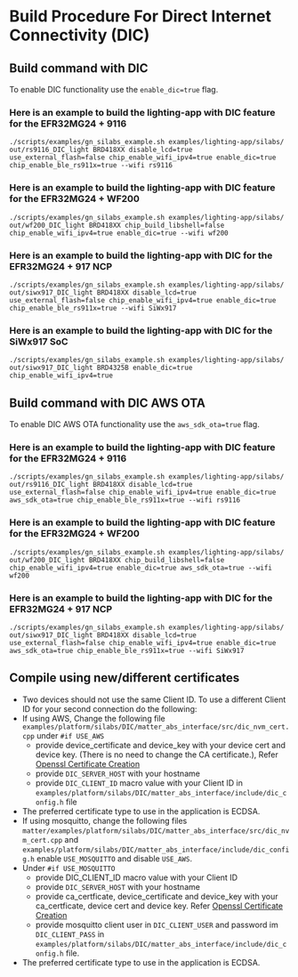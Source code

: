 # Build Procedure For Direct Internet Connectivity (DIC)

## Build command with DIC
To enable DIC functionality use the `enable_dic=true` flag.
### Here is an example to build the lighting-app with DIC feature for the EFR32MG24 + 9116
   ```shell
./scripts/examples/gn_silabs_example.sh examples/lighting-app/silabs/ out/rs9116_DIC_light BRD418XX disable_lcd=true use_external_flash=false chip_enable_wifi_ipv4=true enable_dic=true chip_enable_ble_rs911x=true --wifi rs9116
   ```
### Here is an example to build the lighting-app with DIC feature for the EFR32MG24 + WF200
   ```shell
./scripts/examples/gn_silabs_example.sh examples/lighting-app/silabs/ out/wf200_DIC_light BRD418XX chip_build_libshell=false chip_enable_wifi_ipv4=true enable_dic=true --wifi wf200
```
### Here is an example to build the lighting-app with DIC for the EFR32MG24 + 917 NCP

   ```shell
./scripts/examples/gn_silabs_example.sh examples/lighting-app/silabs/ out/siwx917_DIC_light BRD418XX disable_lcd=true use_external_flash=false chip_enable_wifi_ipv4=true enable_dic=true chip_enable_ble_rs911x=true --wifi SiWx917
```
### Here is an example to build the lighting-app with DIC for the SiWx917 SoC
     
   ```shell
./scripts/examples/gn_silabs_example.sh examples/lighting-app/silabs/ out/siwx917_DIC_light BRD4325B enable_dic=true chip_enable_wifi_ipv4=true
   ```

## Build command with DIC AWS OTA
To enable DIC AWS OTA functionality use the `aws_sdk_ota=true` flag.

### Here is an example to build the lighting-app with DIC feature for the EFR32MG24 + 9116
   ```shell
./scripts/examples/gn_silabs_example.sh examples/lighting-app/silabs/ out/rs9116_DIC_light BRD418XX disable_lcd=true use_external_flash=false chip_enable_wifi_ipv4=true enable_dic=true aws_sdk_ota=true chip_enable_ble_rs911x=true --wifi rs9116
   ```
### Here is an example to build the lighting-app with DIC feature for the EFR32MG24 + WF200
   ```shell
./scripts/examples/gn_silabs_example.sh examples/lighting-app/silabs/ out/wf200_DIC_light BRD418XX chip_build_libshell=false chip_enable_wifi_ipv4=true enable_dic=true aws_sdk_ota=true --wifi wf200
```
### Here is an example to build the lighting-app with DIC for the EFR32MG24 + 917 NCP

   ```shell
./scripts/examples/gn_silabs_example.sh examples/lighting-app/silabs/ out/siwx917_DIC_light BRD418XX disable_lcd=true use_external_flash=false chip_enable_wifi_ipv4=true enable_dic=true aws_sdk_ota=true chip_enable_ble_rs911x=true --wifi SiWx917
  ```

## Compile using new/different certificates

   - Two devices should not use the same Client ID. To use a different Client ID for your second connection do the following:
   - If using AWS, Change the following file `examples/platform/silabs/DIC/matter_abs_interface/src/dic_nvm_cert.cpp` under `#if USE_AWS`
        * provide device_certificate and device_key with your device cert and device key. (There is no need to change the CA certificate.), Refer [Openssl Certificate Creation](./OPENSSL_CERTIFICATE_CREATION.md)
        * provide `DIC_SERVER_HOST` with your hostname
        * provide `DIC_CLIENT_ID`  macro value with your Client ID in `examples/platform/silabs/DIC/matter_abs_interface/include/dic_config.h` file
   - The preferred certificate type to use in the application is ECDSA.
   - If using mosquitto, change the following files `matter/examples/platform/silabs/DIC/matter_abs_interface/src/dic_nvm_cert.cpp`  and `examples/platform/silabs/DIC/matter_abs_interface/include/dic_config.h` enable `USE_MOSQUITTO` and disable `USE_AWS`.
   - Under `#if USE_MOSQUITTO`
        * provide DIC_CLIENT_ID macro value with your Client ID
        * provide `DIC_SERVER_HOST` with your hostname
        * provide ca_certficate, device_certificate and device_key with your ca_certficate, device cert and device key. Refer [Openssl Certificate Creation](./OPENSSL_CERTIFICATE_CREATION.md)
        * provide mosquitto client user in `DIC_CLIENT_USER` and password im `DIC_CLIENT_PASS` in `examples/platform/silabs/DIC/matter_abs_interface/include/dic_config.h` file.
   - The preferred certificate type to use in the application is ECDSA.
